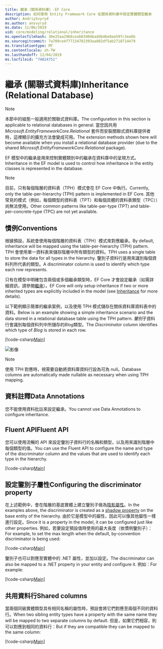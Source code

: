 ```yaml
---
title: 繼承（關係資料庫）-EF Core
description: 如何使用 Entity Framework Core 在關係資料庫中設定實體類型繼承
author: AndriySvyryd
ms.author: ansvyryd
ms.date: 11/06/2019
uid: core/modeling/relational/inheritance
ms.openlocfilehash: 30e25aa2968ceab03404baddb46e0ae59fc3ea6b
ms.sourcegitcommit: 7a709ce4f77134782393aa802df5ab2718714479
ms.translationtype: MT
ms.contentlocale: zh-TW
ms.lasthandoff: 12/04/2019
ms.locfileid: "74824751"
---
```

# <a name="inheritance-relational-database"></a><span data-ttu-id="66afd-103">繼承 (關聯式資料庫)</span><span class="sxs-lookup"><span data-stu-id="66afd-103">Inheritance (Relational Database)</span></span>

> [!NOTE]  
> <span data-ttu-id="66afd-104">本節中的組態一般適用於關聯式資料庫。</span><span class="sxs-lookup"><span data-stu-id="66afd-104">The configuration in this section is applicable to relational databases in general.</span></span> <span data-ttu-id="66afd-105">當您因共用 *Microsoft.EntityFrameworkCore.Relational* 套件而安裝關聯式資料庫提供者時，這裡顯示的擴充方法會變成可用。</span><span class="sxs-lookup"><span data-stu-id="66afd-105">The extension methods shown here will become available when you install a relational database provider (due to the shared *Microsoft.EntityFrameworkCore.Relational* package).</span></span>

<span data-ttu-id="66afd-106">EF 模型中的繼承是用來控制實體類別中的繼承在資料庫中的呈現方式。</span><span class="sxs-lookup"><span data-stu-id="66afd-106">Inheritance in the EF model is used to control how inheritance in the entity classes is represented in the database.</span></span>

> [!NOTE]  
> <span data-ttu-id="66afd-107">目前，只有每個階層的資料表（TPH）模式會在 EF Core 中執行。</span><span class="sxs-lookup"><span data-stu-id="66afd-107">Currently, only the table-per-hierarchy (TPH) pattern is implemented in EF Core.</span></span> <span data-ttu-id="66afd-108">其他常見的模式（例如，每個類型的資料表（TPT）和每個具體的資料表類型（TPC））尚無法使用。</span><span class="sxs-lookup"><span data-stu-id="66afd-108">Other common patterns like table-per-type (TPT) and table-per-concrete-type (TPC) are not yet available.</span></span>

## <a name="conventions"></a><span data-ttu-id="66afd-109">慣例</span><span class="sxs-lookup"><span data-stu-id="66afd-109">Conventions</span></span>

<span data-ttu-id="66afd-110">根據預設，系統會使用每個階層的資料表（TPH）模式來對應繼承。</span><span class="sxs-lookup"><span data-stu-id="66afd-110">By default, inheritance will be mapped using the table-per-hierarchy (TPH) pattern.</span></span> <span data-ttu-id="66afd-111">TPH 會使用單一資料表來儲存階層中所有類型的資料。</span><span class="sxs-lookup"><span data-stu-id="66afd-111">TPH uses a single table to store the data for all types in the hierarchy.</span></span> <span data-ttu-id="66afd-112">鑒別子資料行是用來識別每個資料列所代表的類型。</span><span class="sxs-lookup"><span data-stu-id="66afd-112">A discriminator column is used to identify which type each row represents.</span></span>

<span data-ttu-id="66afd-113">只有在模型中明確包含兩個或多個繼承類型時，EF Core 才會設定繼承（如需詳細資訊，請參閱[繼承](../inheritance.md)）。</span><span class="sxs-lookup"><span data-stu-id="66afd-113">EF Core will only setup inheritance if two or more inherited types are explicitly included in the model (see [Inheritance](../inheritance.md) for more details).</span></span>

<span data-ttu-id="66afd-114">以下範例顯示簡單的繼承案例，以及使用 TPH 模式儲存在關係資料庫資料表中的資料。</span><span class="sxs-lookup"><span data-stu-id="66afd-114">Below is an example showing a simple inheritance scenario and the data stored in a relational database table using the TPH pattern.</span></span> <span data-ttu-id="66afd-115">*鑒別*子資料行會識別每個資料列中所儲存的*Blog*類型。</span><span class="sxs-lookup"><span data-stu-id="66afd-115">The *Discriminator* column identifies which type of *Blog* is stored in each row.</span></span>

[!code-csharp[Main](../../../../samples/core/Modeling/Conventions/InheritanceDbSets.cs#Model)]

![影像](_static/inheritance-tph-data.png)

>[!NOTE]
> <span data-ttu-id="66afd-117">使用 TPH 對應時，視需要自動將資料庫資料行設為可為 null。</span><span class="sxs-lookup"><span data-stu-id="66afd-117">Database columns are automatically made nullable as necessary when using TPH mapping.</span></span>

## <a name="data-annotations"></a><span data-ttu-id="66afd-118">資料註釋</span><span class="sxs-lookup"><span data-stu-id="66afd-118">Data Annotations</span></span>

<span data-ttu-id="66afd-119">您不能使用資料批註來設定繼承。</span><span class="sxs-lookup"><span data-stu-id="66afd-119">You cannot use Data Annotations to configure inheritance.</span></span>

## <a name="fluent-api"></a><span data-ttu-id="66afd-120">Fluent API</span><span class="sxs-lookup"><span data-stu-id="66afd-120">Fluent API</span></span>

<span data-ttu-id="66afd-121">您可以使用流暢的 API 來設定鑒別子資料行的名稱和類型，以及用來識別階層中每個類型的值。</span><span class="sxs-lookup"><span data-stu-id="66afd-121">You can use the Fluent API to configure the name and type of the discriminator column and the values that are used to identify each type in the hierarchy.</span></span>

[!code-csharp[Main](../../../../samples/core/Modeling/FluentAPI/InheritanceTPHDiscriminator.cs#Inheritance)]

## <a name="configuring-the-discriminator-property"></a><span data-ttu-id="66afd-122">設定鑒別子屬性</span><span class="sxs-lookup"><span data-stu-id="66afd-122">Configuring the discriminator property</span></span>

<span data-ttu-id="66afd-123">在上述範例中，會在階層的基底實體上建立鑒別子做為[陰影屬性](xref:core/modeling/shadow-properties)。</span><span class="sxs-lookup"><span data-stu-id="66afd-123">In the examples above, the discriminator is created as a [shadow property](xref:core/modeling/shadow-properties) on the base entity of the hierarchy.</span></span> <span data-ttu-id="66afd-124">由於它是模型中的屬性，因此可以像其他屬性一樣進行設定。</span><span class="sxs-lookup"><span data-stu-id="66afd-124">Since it is a property in the model, it can be configured just like other properties.</span></span> <span data-ttu-id="66afd-125">例如，若要設定預設值時使用的最大長度（依慣例鑒別子）：</span><span class="sxs-lookup"><span data-stu-id="66afd-125">For example, to set the max length when the default, by-convention discriminator is being used:</span></span>

[!code-csharp[Main](../../../../samples/core/Modeling/FluentAPI/DefaultDiscriminator.cs#DiscriminatorConfiguration)]

<span data-ttu-id="66afd-126">鑒別子也可以對應至實體中的 .NET 屬性，並加以設定。</span><span class="sxs-lookup"><span data-stu-id="66afd-126">The discriminator can also be mapped to a .NET property in your entity and configure it.</span></span> <span data-ttu-id="66afd-127">例如：</span><span class="sxs-lookup"><span data-stu-id="66afd-127">For example:</span></span>

[!code-csharp[Main](../../../../samples/core/Modeling/FluentAPI/NonShadowDiscriminator.cs#NonShadowDiscriminator)]

## <a name="shared-columns"></a><span data-ttu-id="66afd-128">共用資料行</span><span class="sxs-lookup"><span data-stu-id="66afd-128">Shared columns</span></span>

<span data-ttu-id="66afd-129">當兩個同級實體類型具有相同名稱的屬性時，預設會將它們對應至兩個不同的資料行。</span><span class="sxs-lookup"><span data-stu-id="66afd-129">When two sibling entity types have a property with the same name they will be mapped to two separate columns by default.</span></span> <span data-ttu-id="66afd-130">但是，如果它們相容，則可以對應到相同的資料行：</span><span class="sxs-lookup"><span data-stu-id="66afd-130">But if they are compatible they can be mapped to the same column:</span></span>

[!code-csharp[Main](../../../../samples/core/Modeling/FluentAPI/SharedTPHColumns.cs#SharedTPHColumns)]